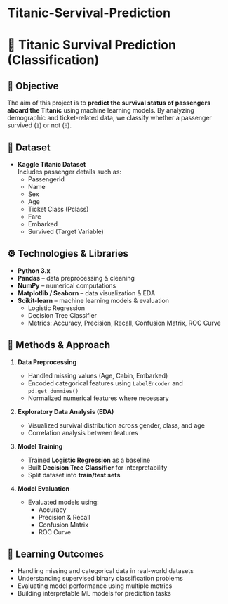 # Titanic-Servival-Prediction

# 🚢 Titanic Survival Prediction (Classification)

## 📌 Objective
The aim of this project is to **predict the survival status of passengers aboard the Titanic** using machine learning models. By analyzing demographic and ticket-related data, we classify whether a passenger survived (`1`) or not (`0`).

## 📂 Dataset
- **Kaggle Titanic Dataset**  
  Includes passenger details such as:
  - PassengerId  
  - Name  
  - Sex  
  - Age  
  - Ticket Class (Pclass)  
  - Fare  
  - Embarked  
  - Survived (Target Variable)

## ⚙️ Technologies & Libraries
- **Python 3.x**
- **Pandas** – data preprocessing & cleaning  
- **NumPy** – numerical computations  
- **Matplotlib / Seaborn** – data visualization & EDA  
- **Scikit-learn** – machine learning models & evaluation  
  - Logistic Regression  
  - Decision Tree Classifier  
  - Metrics: Accuracy, Precision, Recall, Confusion Matrix, ROC Curve  

## 🧠 Methods & Approach
1. **Data Preprocessing**
   - Handled missing values (Age, Cabin, Embarked)  
   - Encoded categorical features using `LabelEncoder` and `pd.get_dummies()`  
   - Normalized numerical features where necessary  

2. **Exploratory Data Analysis (EDA)**
   - Visualized survival distribution across gender, class, and age  
   - Correlation analysis between features  

3. **Model Training**
   - Trained **Logistic Regression** as a baseline  
   - Built **Decision Tree Classifier** for interpretability  
   - Split dataset into **train/test sets**  

4. **Model Evaluation**
   - Evaluated models using:
     - Accuracy  
     - Precision & Recall  
     - Confusion Matrix  
     - ROC Curve  

## 🎯 Learning Outcomes
- Handling missing and categorical data in real-world datasets  
- Understanding supervised binary classification problems  
- Evaluating model performance using multiple metrics  
- Building interpretable ML models for prediction tasks  


